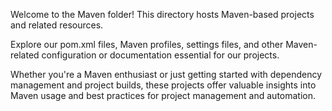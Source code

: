 Welcome to the Maven folder! This directory hosts Maven-based projects and related resources. 

Explore our pom.xml files, Maven profiles, settings files, and other Maven-related configuration or documentation essential for our projects. 

Whether you're a Maven enthusiast or just getting started with dependency management and project builds, these projects offer valuable insights into Maven usage and best practices for project management and automation.
